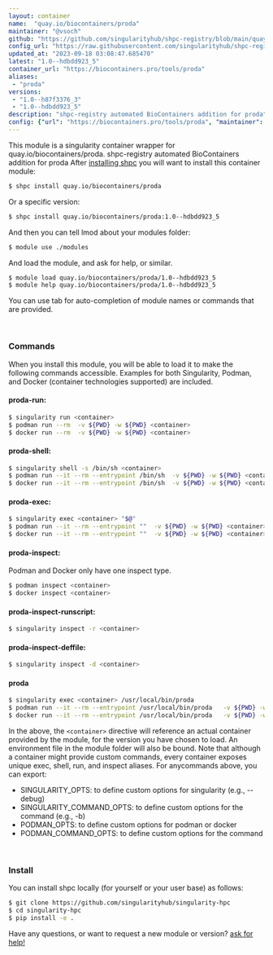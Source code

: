 ```yaml
---
layout: container
name:  "quay.io/biocontainers/proda"
maintainer: "@vsoch"
github: "https://github.com/singularityhub/shpc-registry/blob/main/quay.io/biocontainers/proda/container.yaml"
config_url: "https://raw.githubusercontent.com/singularityhub/shpc-registry/main/quay.io/biocontainers/proda/container.yaml"
updated_at: "2023-09-18 03:08:47.685470"
latest: "1.0--hdbdd923_5"
container_url: "https://biocontainers.pro/tools/proda"
aliases:
 - "proda"
versions:
 - "1.0--h87f3376_3"
 - "1.0--hdbdd923_5"
description: "shpc-registry automated BioContainers addition for proda"
config: {"url": "https://biocontainers.pro/tools/proda", "maintainer": "@vsoch", "description": "shpc-registry automated BioContainers addition for proda", "latest": {"1.0--hdbdd923_5": "sha256:bad866f9cd7786eaffe8e3b0b47cc3daa5a77c5280378f7bb45cccbf37556d18"}, "tags": {"1.0--h87f3376_3": "sha256:b4788dd0b42ed61d31a252d006ceaafa5c37c3f987ff4d2f552cfd633cad6677", "1.0--hdbdd923_5": "sha256:bad866f9cd7786eaffe8e3b0b47cc3daa5a77c5280378f7bb45cccbf37556d18"}, "docker": "quay.io/biocontainers/proda", "aliases": {"proda": "/usr/local/bin/proda"}}
---
```


This module is a singularity container wrapper for quay.io/biocontainers/proda.
shpc-registry automated BioContainers addition for proda
After [installing shpc](#install) you will want to install this container module:


```bash
$ shpc install quay.io/biocontainers/proda
```

Or a specific version:

```bash
$ shpc install quay.io/biocontainers/proda:1.0--hdbdd923_5
```

And then you can tell lmod about your modules folder:

```bash
$ module use ./modules
```

And load the module, and ask for help, or similar.

```bash
$ module load quay.io/biocontainers/proda/1.0--hdbdd923_5
$ module help quay.io/biocontainers/proda/1.0--hdbdd923_5
```

You can use tab for auto-completion of module names or commands that are provided.

<br>

### Commands

When you install this module, you will be able to load it to make the following commands accessible.
Examples for both Singularity, Podman, and Docker (container technologies supported) are included.

#### proda-run:

```bash
$ singularity run <container>
$ podman run --rm  -v ${PWD} -w ${PWD} <container>
$ docker run --rm  -v ${PWD} -w ${PWD} <container>
```

#### proda-shell:

```bash
$ singularity shell -s /bin/sh <container>
$ podman run --it --rm --entrypoint /bin/sh  -v ${PWD} -w ${PWD} <container>
$ docker run --it --rm --entrypoint /bin/sh  -v ${PWD} -w ${PWD} <container>
```

#### proda-exec:

```bash
$ singularity exec <container> "$@"
$ podman run --it --rm --entrypoint ""  -v ${PWD} -w ${PWD} <container> "$@"
$ docker run --it --rm --entrypoint ""  -v ${PWD} -w ${PWD} <container> "$@"
```

#### proda-inspect:

Podman and Docker only have one inspect type.

```bash
$ podman inspect <container>
$ docker inspect <container>
```

#### proda-inspect-runscript:

```bash
$ singularity inspect -r <container>
```

#### proda-inspect-deffile:

```bash
$ singularity inspect -d <container>
```


#### proda

```bash
$ singularity exec <container> /usr/local/bin/proda
$ podman run --it --rm --entrypoint /usr/local/bin/proda   -v ${PWD} -w ${PWD} <container> -c " $@"
$ docker run --it --rm --entrypoint /usr/local/bin/proda   -v ${PWD} -w ${PWD} <container> -c " $@"
```



In the above, the `<container>` directive will reference an actual container provided
by the module, for the version you have chosen to load. An environment file in the
module folder will also be bound. Note that although a container
might provide custom commands, every container exposes unique exec, shell, run, and
inspect aliases. For anycommands above, you can export:

 - SINGULARITY_OPTS: to define custom options for singularity (e.g., --debug)
 - SINGULARITY_COMMAND_OPTS: to define custom options for the command (e.g., -b)
 - PODMAN_OPTS: to define custom options for podman or docker
 - PODMAN_COMMAND_OPTS: to define custom options for the command

<br>

### Install

You can install shpc locally (for yourself or your user base) as follows:

```bash
$ git clone https://github.com/singularityhub/singularity-hpc
$ cd singularity-hpc
$ pip install -e .
```

Have any questions, or want to request a new module or version? [ask for help!](https://github.com/singularityhub/singularity-hpc/issues)